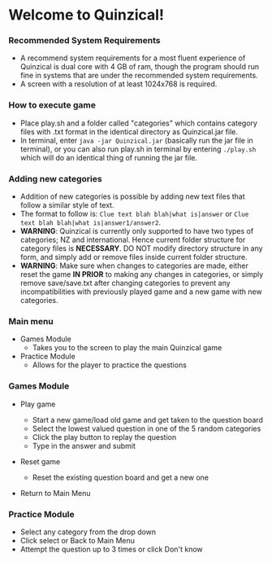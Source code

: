 # Welcome to Quinzical!

### Recommended System Requirements
- A recommend system requirements for a most fluent experience of Quinzical is dual core with 4 GB of ram, 
though the program should run fine in systems that are under the recommended system requirements.
- A screen with a resolution of at least 1024x768 is required.

### How to execute game
- Place play.sh and a folder called "categories" which contains category files with .txt format in the identical 
directory as Quinzical.jar file.
- In terminal, enter `java -jar Quinzical.jar` (basically run the jar file in terminal), or you can also run play.sh in terminal by entering `./play.sh` which will do an identical thing of running the jar file.

### Adding new categories
- Addition of new categories is possible by adding new text files that follow a similar style of text.
- The format to follow is: `Clue text blah blah|what is|answer` or `Clue text blah blah|what is|answer1/answer2`.
- **WARNING**: Quinzical is currently only supported to have two types of categories; NZ and international. Hence current folder
structure for category files is **NECESSARY**. DO NOT modify directory structure in any form, and simply add or remove
files inside current folder structure. 
- **WARNING**: Make sure when changes to categories are made, either reset the game **IN PRIOR** to making any changes in categories,
or simply remove save/save.txt after changing categories to prevent any incompatibilities with previously played game and
a new game with new categories.

### Main menu

- Games Module
  - Takes you to the screen to play the main Quinzical game
- Practice Module
  - Allows for the player to practice the questions

### Games Module

- Play game
  - Start a new game/load old game and get taken to the question board
  - Select the lowest valued question in one of the 5 random categories
  - Click the play button to replay the question
  - Type in the answer and submit

- Reset game
  - Reset the existing question board and get a new one
- Return to Main Menu

### Practice Module

- Select any category from the drop down
- Click select or Back to Main Menu
- Attempt the question up to 3 times or click Don't know

